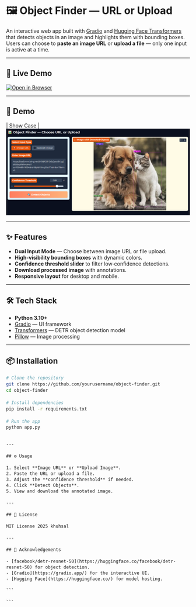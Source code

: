 # 🖼️ Object Finder — URL or Upload

An interactive web app built with [Gradio](https://gradio.app/) and [Hugging Face Transformers](https://huggingface.co/) that detects objects in an image and highlights them with bounding boxes.  
Users can choose to **paste an image URL** or **upload a file** — only one input is active at a time.

---

## 🚀 Live Demo

[![Open in Browser](https://img.shields.io/badge/Live%20Demo-Click%20Here-orange?style=for-the-badge)](https://huggingface.co/spaces/liljujutsu/findyMater)

---

## 📸 Demo
| Show Case |
![Show](asset/dict.png)

---

## ✨ Features

- **Dual Input Mode** — Choose between image URL or file upload.
- **High‑visibility bounding boxes** with dynamic colors.
- **Confidence threshold slider** to filter low‑confidence detections.
- **Download processed image** with annotations.
- **Responsive layout** for desktop and mobile.

---

## 🛠️ Tech Stack

- **Python 3.10+**
- [Gradio](https://gradio.app/) — UI framework
- [Transformers](https://huggingface.co/docs/transformers/index) — DETR object detection model
- [Pillow](https://pillow.readthedocs.io/) — Image processing

---

## 📦 Installation

```bash
# Clone the repository
git clone https://github.com/yourusername/object-finder.git
cd object-finder

# Install dependencies
pip install -r requirements.txt

# Run the app
python app.py
```
````

---

## ⚙️ Usage

1. Select **Image URL** or **Upload Image**.
2. Paste the URL or upload a file.
3. Adjust the **confidence threshold** if needed.
4. Click **Detect Objects**.
5. View and download the annotated image.

---

## 📄 License

MIT License 2025 khuhsal

---

## 🙌 Acknowledgements

- [facebook/detr-resnet-50](https://huggingface.co/facebook/detr-resnet-50) for object detection.
- [Gradio](https://gradio.app/) for the interactive UI.
- [Hugging Face](https://huggingface.co/) for model hosting.

```

```
